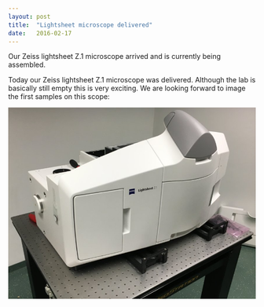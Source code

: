 ```yaml
---
layout: post
title:  "Lightsheet microscope delivered"
date:   2016-02-17    
---
```


Our Zeiss lightsheet Z.1 microscope arrived and is currently being assembled.

Today our Zeiss lightsheet Z.1 microscope was delivered. Although the lab is basically still empty this is very exciting. We are looking forward to image the first samples on this scope:

![alt text](assets/z1.jpg "The new lightsheet microscope.")
